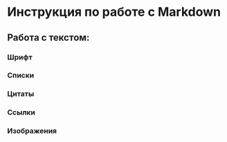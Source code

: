 # Инструкция по работе с Markdown

## Работа с текстом: 

### Шрифт

### Списки  

### Цитаты

### Ссылки

### Изображения 
